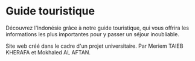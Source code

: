 # Guide touristique
Découvrez l'Indonésie grâce à notre guide touristique, qui vous offrira les informations les plus importantes pour y passer un séjour inoubliable.

Site web créé dans le cadre d'un projet universitaire.
Par Meriem TAIEB KHERAFA et Mokhaled AL AFTAN.
